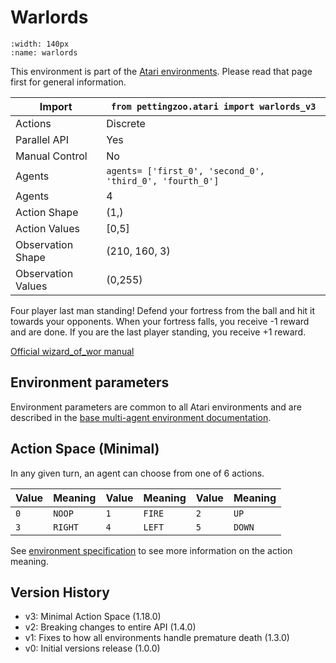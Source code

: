 
# Warlords

```{figure} ../_static/videos/multi-agent-environments/warlords.gif
:width: 140px
:name: warlords
```

This environment is part of the <a href='..'>Atari environments</a>. Please read that page first for general information.

| Import               | `from pettingzoo.atari import warlords_v3`               |
|----------------------|----------------------------------------------------------|
| Actions              | Discrete                                                 |
| Parallel API         | Yes                                                      |
| Manual Control       | No                                                       |
| Agents               | `agents= ['first_0', 'second_0', 'third_0', 'fourth_0']` |
| Agents               | 4                                                        |
| Action Shape         | (1,)                                                     |
| Action Values        | [0,5]                                                    |
| Observation Shape    | (210, 160, 3)                                            |
| Observation Values   | (0,255)                                                  |

Four player last man standing! Defend your fortress from the ball and hit it towards your opponents. When your fortress falls, you receive -1 reward and are done. If you are the last player standing, you receive +1 reward.

[Official wizard_of_wor manual](https://atariage.com/manual_html_page.php?SoftwareLabelID=598)

## Environment parameters

Environment parameters are common to all Atari environments and are described in the [base multi-agent environment documentation](../multi-agent-environments).

## Action Space (Minimal)

In any given turn, an agent can choose from one of 6 actions.

| Value   | Meaning      | Value   | Meaning         | Value   | Meaning        |
|---------|--------------|---------|-----------------|---------|----------------|
| `0`     | `NOOP`       | `1`     | `FIRE`          | `2`     | `UP`           |
| `3`     | `RIGHT`      | `4`     | `LEFT`          | `5`     | `DOWN`         |

See [environment specification](../env-spec) to see more information on the action meaning.

## Version History

* v3: Minimal Action Space (1.18.0)
* v2: Breaking changes to entire API (1.4.0)
* v1: Fixes to how all environments handle premature death (1.3.0)
* v0: Initial versions release (1.0.0)

